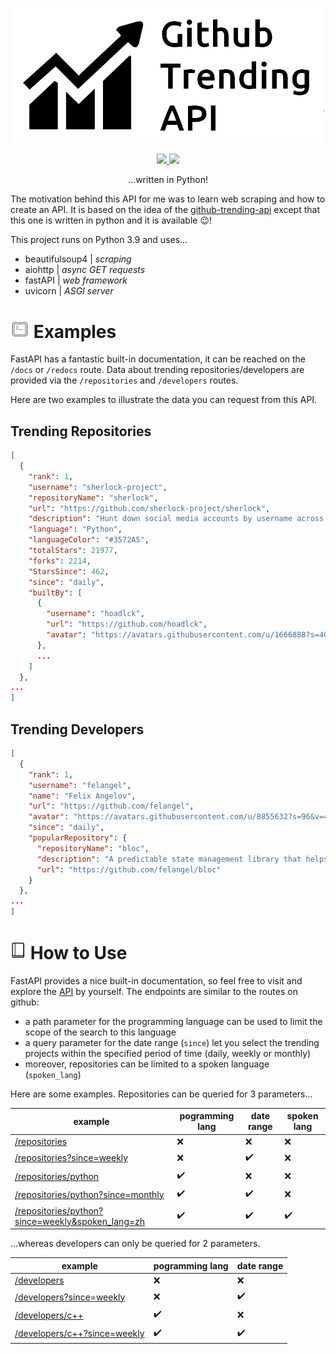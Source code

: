 <p align="center">
<img src="docs/trending.png" width="500">
</p>



<p id="Icons" align="center">

  <!-- <a alt="Uptime Robot Status" href="">
    <img src="" />
  </a> -->

  <!-- <a alt="dockr build" href="">
    <img src="" />
  </a> -->

  <a alt="Issues" href="">
    <img src="https://img.shields.io/github/issues/NiklasTiede/Github-Trending-API" />
  </a>

  <!-- <a alt="Github Release" href="">
    <img src="" />
  </a> -->

  <!-- <a alt="codecov" href="">
    <img src="" />
  </a> -->

  <a alt="License" href="">
    <img src="https://img.shields.io/github/license/NiklasTiede/Github-Trending-API" />
  </a>

</p>


<p align="center">
...written in Python!
</p>

The motivation behind this API for me was to learn web scraping and how to create an API. It is based on the idea of the [github-trending-api](https://github.com/huchenme/github-trending-api) except that this one is written in python and it is available :wink:!

This project runs on Python 3.9 and uses...

- beautifulsoup4 | *scraping*
- aiohttp | *async GET requests*
- fastAPI | *web framework*
- uvicorn | *ASGI server*


<h1><img src="docs/example.png" width="30px"#> Examples</h1>

FastAPI has a fantastic built-in documentation, it can be reached on the `/docs` or `/redocs` route. Data about trending repositories/developers are provided via the `/repositories` and `/developers` routes. 

Here are two examples to illustrate the data you can request from this API.  

## Trending Repositories

```json
[
  {
    "rank": 1,
    "username": "sherlock-project",
    "repositoryName": "sherlock",
    "url": "https://github.com/sherlock-project/sherlock",
    "description": "Hunt down social media accounts by username across social networks",
    "language": "Python",
    "languageColor": "#3572A5",
    "totalStars": 21977,
    "forks": 2214,
    "StarsSince": 462,
    "since": "daily",
    "builtBy": [
      {
        "username": "hoadlck",
        "url": "https://github.com/hoadlck",
        "avatar": "https://avatars.githubusercontent.com/u/1666888?s=40&v=4"
      },
      ...
    ]
  },
...
]
```

## Trending Developers

```json
[
  {
    "rank": 1,
    "username": "felangel",
    "name": "Felix Angelov",
    "url": "https://github.com/felangel",
    "avatar": "https://avatars.githubusercontent.com/u/8855632?s=96&v=4",
    "since": "daily",
    "popularRepository": {
      "repositoryName": "bloc",
      "description": "A predictable state management library that helps implement the BLoC design pattern",
      "url": "https://github.com/felangel/bloc"
    }
  },
...
]
```

<h1><img src="docs/tutorial.png" width="25px"#> How to Use</h1>

FastAPI provides a nice built-in documentation, so feel free to visit and explore the [API](https:gh-trending.com) by yourself. The endpoints are similar to the routes on github:

- a path parameter for the programming language can be used to limit the scope of the search to this language
- a query parameter for the date range (`since`) let you select the trending projects within the specified period of time (daily, weekly or monthly)
- moreover, repositories can be limited to a spoken language (`spoken_lang`)

Here are some examples. Repositories can be queried for 3 parameters...

| example                                               | pogramming lang    | date range         | spoken lang        |
| ----------------------------------------------------- | ------------------ | ------------------ | ------------------ |
| [/repositories](https://gh-trending.com/repositories) | :x:                | :x:                | :x:                |
| [/repositories?since=weekly]()                        | :x:                | :heavy_check_mark: | :x:                |
| [/repositories/python]()                              | :heavy_check_mark: | :x:                | :x:                |
| [/repositories/python?since=monthly]()                | :heavy_check_mark: | :heavy_check_mark: | :x:                |
| [/repositories/python?since=weekly&spoken_lang=zh]()  | :heavy_check_mark: | :heavy_check_mark: | :heavy_check_mark: |

...whereas developers can only be queried for 2 parameters.

| example                          | pogramming lang    | date range         |
| -------------------------------- | ------------------ | ------------------ |
| [/developers]()                  | :x:                | :x:                |
| [/developers?since=weekly]()     | :x:                | :heavy_check_mark: |
| [/developers/c++]()              | :heavy_check_mark: | :x:                |
| [/developers/c++?since=weekly]() | :heavy_check_mark: | :heavy_check_mark: |

<!-- ## Running from Source

you can 

```
❯ git clone
cd xx
python app/main.py

❯ docker build

```

## ToDo

- [ ] limit requests to 2 per second
 -->


